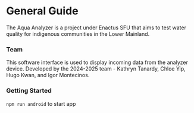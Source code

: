 # General Guide

The Aqua Analyzer is a project under Enactus SFU that aims to test water quality for indigenous communities in the Lower Mainland.  

### Team
This software interface is used to display incoming data from the analyzer device. 
Developed by the 2024-2025 team - Kathryn Tanardy, Chloe Yip, Hugo Kwan, and Igor Montecinos. 

### Getting Started

`npm run android` to start app

